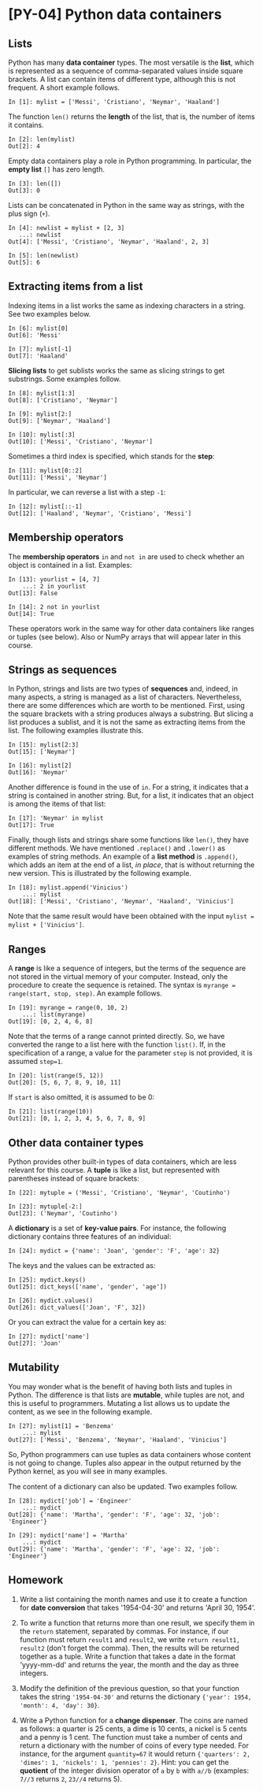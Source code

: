 # [PY-04] Python data containers

## Lists

Python has many **data container** types. The most versatile is the **list**, which is represented as a sequence of comma-separated values inside square brackets. A list can contain items of different type, although this is not frequent. A short example follows.

```
In [1]: mylist = ['Messi', 'Cristiano', 'Neymar', 'Haaland']
```

The function `len()` returns the **length** of the list, that is, the number of items it contains.

```
In [2]: len(mylist)
Out[2]: 4
```

Empty data containers play a role in Python programming. In particular, the **empty list** `[]`  has zero length.

```
In [3]: len([])
Out[3]: 0
```

Lists can be concatenated in Python in the same way as strings, with the plus sign (`+`).

```
In [4]: newlist = mylist + [2, 3]
   ...: newlist
Out[4]: ['Messi', 'Cristiano', 'Neymar', 'Haaland', 2, 3]
```

```
In [5]: len(newlist)
Out[5]: 6
```

## Extracting items from a list

Indexing items in a list works the same as indexing characters in a string. See two examples below.

```
In [6]: mylist[0]
Out[6]: 'Messi'
```

```
In [7]: mylist[-1]
Out[7]: 'Haaland'
```

**Slicing lists** to get sublists works the same as slicing strings to get substrings. Some examples follow.

```
In [8]: mylist[1:3]
Out[8]: ['Cristiano', 'Neymar']
```

```
In [9]: mylist[2:]
Out[9]: ['Neymar', 'Haaland']
```

```
In [10]: mylist[:3]
Out[10]: ['Messi', 'Cristiano', 'Neymar']
```

Sometimes a third index is specified, which stands for the **step**:

```
In [11]: mylist[0::2]
Out[11]: ['Messi', 'Neymar']
```

In particular, we can reverse a list with a step `-1`:

```
In [12]: mylist[::-1]
Out[12]: ['Haaland', 'Neymar', 'Cristiano', 'Messi']
```

## Membership operators

The **membership operators** `in` and `not in` are used to check whether an object is contained in a list. Examples:

```
In [13]: yourlist = [4, 7]
    ...: 2 in yourlist
Out[13]: False
```

```
In [14]: 2 not in yourlist
Out[14]: True
```

These operators work in the same way for other data containers like ranges or tuples (see below). Also or NumPy arrays that will appear later in this course.

## Strings as sequences

In Python, strings and lists are two types of **sequences** and, indeed, in many aspects, a string is managed as a list of characters. Nevertheless, there are some differences which are worth to be mentioned. First, using the square brackets with a string produces always a substring. But slicing a list produces a sublist, and it is not the same as extracting items from the list. The following examples illustrate this.

```
In [15]: mylist[2:3]
Out[15]: ['Neymar']
```

```
In [16]: mylist[2]
Out[16]: 'Neymar'
```

Another difference is found in the use of `in`. For a string, it indicates that a string is contained in another string. But, for a list, it indicates that an object is among the items of that list:

```
In [17]: 'Neymar' in mylist
Out[17]: True
```

Finally, though lists and strings share some functions like `len()`, they have different methods. We have mentioned `.replace()` and `.lower()` as examples of string methods. An example of a **list method** is `.append()`, which adds an item at the end of a list, *in place*, that is without returning the new version. This is illustrated by the following example.

```
In [18]: mylist.append('Vinicius')
    ...: mylist
Out[18]: ['Messi', 'Cristiano', 'Neymar', 'Haaland', 'Vinicius']
```

Note that the same result would have been obtained with the input `mylist = mylist + ['Vinicius']`.

## Ranges

A **range** is like a sequence of integers, but the terms of the sequence are not stored in the virtual memory of your computer. Instead, only the procedure to create the sequence is retained. The syntax is `myrange = range(start, stop, step)`. An example follows.

```
In [19]: myrange = range(0, 10, 2)
    ...: list(myrange)
Out[19]: [0, 2, 4, 6, 8]
```

Note that the terms of a range cannot printed directly. So, we have converted the range to a list here with the function `list()`. If, in the specification of a range, a value for the parameter `step` is not provided, it is assumed `step=1`.

```
In [20]: list(range(5, 12))
Out[20]: [5, 6, 7, 8, 9, 10, 11]
```

If `start` is also omitted, it is assumed to be 0:

```
In [21]: list(range(10))
Out[21]: [0, 1, 2, 3, 4, 5, 6, 7, 8, 9]
```

## Other data container types

Python provides other built-in types of data containers, which are less relevant for this course. A **tuple** is like a list, but represented with parentheses instead of square brackets:

```
In [22]: mytuple = ('Messi', 'Cristiano', 'Neymar', 'Coutinho')
```

```
In [23]: mytuple[-2:]
Out[23]: ('Neymar', 'Coutinho')
```

A **dictionary** is a set of **key-value pairs**. For instance, the following dictionary contains three features of an individual:

```
In [24]: mydict = {'name': 'Joan', 'gender': 'F', 'age': 32}
```

The keys and the values can be extracted as:

```
In [25]: mydict.keys()
Out[25]: dict_keys(['name', 'gender', 'age'])
```
```
In [26]: mydict.values()
Out[26]: dict_values(['Joan', 'F', 32])
```

Or you can extract the value for a certain key as:

```
In [27]: mydict['name']
Out[27]: 'Joan'
```

## Mutability

You may wonder what is the benefit of having both lists and tuples in Python. The difference is that lists are **mutable**, while tuples are not, and this is useful to programmers. Mutating a list allows us to update the content, as we see in the following example.

```
In [27]: mylist[1] = 'Benzema'
    ...: mylist
Out[27]: ['Messi', 'Benzema', 'Neymar', 'Haaland', 'Vinicius']

```

So, Python programmers can use tuples as data containers whose content is not going to change. Tuples also appear in the output returned by the Python kernel, as you will see in many examples. 

The content of a dictionary can also be updated. Two examples follow.

```
In [28]: mydict['job'] = 'Engineer'
    ...: mydict
Out[28]: {'name': 'Martha', 'gender': 'F', 'age': 32, 'job': 'Engineer'}
```

```
In [29]: mydict['name'] = 'Martha'
    ...: mydict
Out[29]: {'name': 'Martha', 'gender': 'F', 'age': 32, 'job': 'Engineer'}
```

## Homework

1. Write a list containing the month names and use it to create a function for **date conversion** that takes '1954-04-30' and returns 'April 30, 1954'.

2. To write a function that returns more than one result, we specify them in the `return` statement, separated by commas. For instance, if our function must return `result1` and `result2`, we write `return result1, result2` (don't forget the comma). Then, the results will be returned together as a tuple. Write a function that takes a date in the format 'yyyy-mm-dd' and returns the year, the month and the day as three integers. 

3. Modify the definition of the previous question, so that your function takes the string `'1954-04-30'` and returns the dictionary `{'year': 1954, 'month': 4, 'day': 30}`.

4. Write a Python function for a **change dispenser**. The coins are named as follows: a quarter is 25 cents, a dime is 10 cents, a nickel is 5 cents and a penny is 1 cent. The function must take a number of cents and return a dictionary with the number of coins of every type needed. For instance, for the argument `quantity=67` it would return `{'quarters': 2, 'dimes': 1, 'nickels': 1, 'pennies': 2}`. Hint: you can get the **quotient** of the integer division operator of `a` by `b` with `a//b` (examples: `7//3` returns `2`, `23//4` returns 5).
